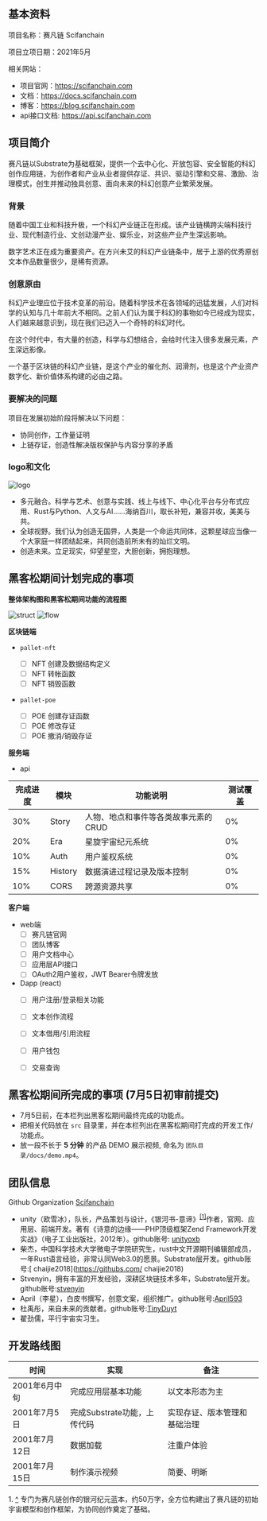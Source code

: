 ## 基本资料

项目名称：赛凡链 Scifanchain

项目立项日期：2021年5月

相关网站：

- 项目官网：https://scifanchain.com
- 文档：https://docs.scifanchain.com
- 博客：https://blog.scifanchain.com
- api接口文档: https://api.scifanchain.com


## 项目简介

赛凡链以Substrate为基础框架，提供一个去中心化、开放包容、安全智能的科幻创作应用链，为创作者和产业从业者提供存证、共识、驱动引擎和交易、激励、治理模式，创生并推动独具创意、面向未来的科幻创意产业繁荣发展。

### 背景 

随着中国工业和科技升极，一个科幻产业链正在形成。该产业链横跨尖端科技行业、现代制造行业、文创动漫产业、娱乐业，对这些产业产生深远影响。

数字艺术正在成为重要资产。在方兴未艾的科幻产业链条中，居于上游的优秀原创文本作品数量很少，是稀有资源。

### 创意原由

科幻产业理应位于技术变革的前沿。随着科学技术在各领域的迅猛发展，人们对科学的认知与几十年前大不相同。之前人们认为属于科幻的事物如今已经成为现实，人们越来越意识到，现在我们已迈入一个奇特的科幻时代。

在这个时代中，有大量的创造，科学与幻想结合，会给时代注入很多发展元素，产生深远影像。

一个基于区块链的科幻产业链，是这个产业的催化剂、润滑剂，也是这个产业资产数字化、新价值体系构建的必由之路。

### 要解决的问题

项目在发展初始阶段将解决以下问题：

- 协同创作，工作量证明
- 上链存证，创造性解决版权保护与内容分享的矛盾

### logo和文化

<img src="https://github.com/scifanchain/hackathon-2021-summer/blob/main/teams/03-Scifanchain/docs/logo_two.png" alt="logo"/>

- 多元融合。科学与艺术、创意与实践、线上与线下、中心化平台与分布式应用、Rust与Python、人文与AI……海纳百川，取长补短，兼容并收，美美与共。
- 全球视野。我们认为创造无国界，人类是一个命运共同体，这颗星球应当像一个大家庭一样团结起来，共同创造前所未有的灿烂文明。
- 创造未来。立足现实，仰望星空，大胆创新，拥抱理想。

## 黑客松期间计划完成的事项

**整体架构图和黑客松期间功能的流程图**

<img src="https://github.com/scifanchain/hackathon-2021-summer/blob/main/teams/03-Scifanchain/docs/sfc_struct.png" alt="struct"/>
<img src="https://github.com/scifanchain/hackathon-2021-summer/blob/main/teams/03-Scifanchain/docs/sfc_flow.png" alt="flow"/>

**区块链端**

- `pallet-nft`

  - [ ] NFT 创建及数据结构定义
  - [ ] NFT 转帐函数
  - [ ] NFT 销毁函数

- `pallet-poe`

  - [ ] POE 创建存证函数
  - [ ] POE 修改存证
  - [ ] POE 撤消/销毁存证

**服务端**

- api

| 完成进度 | 模块 | 功能说明 | 测试覆盖 
| --- | --- | --- | ---
| 30% | Story | 人物、地点和事件等各类故事元素的CRUD | 0%
| 20% | Era | 星旋宇宙纪元系统 | 0%
| 10% | Auth | 用户鉴权系统 | 0%
| 15% | History | 数据演进过程记录及版本控制 | 0%
| 10% | CORS | 跨源资源共享 | 0%

**客户端**

- web端
  - [ ] 赛凡链官网
  - [ ] 团队博客
  - [ ] 用户文档中心 
  - [ ] 应用层API接口
  - [ ] OAuth2用户鉴权，JWT Bearer令牌发放

- Dapp (react)
  - [ ] 用户注册/登录相关功能
  - [ ] 文本创作流程
  - [ ] 文本借用/引用流程
  - [ ] 用户钱包
  - [ ] 交易查询


## 黑客松期间所完成的事项 (7月5日初审前提交)

- 7月5日前，在本栏列出黑客松期间最终完成的功能点。
- 把相关代码放在 `src` 目录里，并在本栏列出在黑客松期间打完成的开发工作/功能点。
- 放一段不长于 **5 分钟** 的产品 DEMO 展示视频, 命名为 `团队目录/docs/demo.mp4`。

## 团队信息

Github Organization [Scifanchain](https://github.com/scifanchain) 

- unity（欧雪冰），队长，产品策划与设计，《银河书-意谛》<sup id="a1">[[1]](#f1)</sup>作者，官网、应用层、前端开发。著有《诗意的边缘——PHP顶级框架Zend Framework开发实战》（电子工业出版社，2012年）。github账号: [unityoxb](https://githubs.com/unityoxb)
- 柴杰，中国科学技术大学微电子学院研究生，rust中文开源期刊编辑部成员，一年Rust语言经验，非常认同Web3.0的愿景。Substrate层开发。github账号:[
chaijie2018](https://githubs.com/
chaijie2018)
- Stvenyin，拥有丰富的开发经验，深耕区块链技术多年，Substrate层开发。github账号:[stvenyin](https://githubs.com/stvenyin)
- April（李星），白皮书撰写，创意文案，组织推广。github账号:[April593](https://githubs.com/April593)
- 杜禹彤，来自未来的贡献者。github账号:[TinyDuyt](https://githubs.com/TinyDuyt)
- 翟劲儒，平行宇宙实习生。

## 开发路线图

| 时间 | 实现 | 备注
| ---| --- | --- |
| 2001年6月中旬 | 完成应用层基本功能 | 以文本形态为主 |
| 2001年7月5日 | 完成Substrate功能，上传代码 | 实现存证、版本管理和基础治理 |
| 2001年7月12日 | 数据加载 | 注重户体验 |
| 2001年7月15日 | 制作演示视频 | 简要、明晰 |

<span id="f1">1. [^](#a1)</span> 专门为赛凡链创作的银河纪元蓝本，约50万字，全方位构建出了赛凡链的初始宇宙模型和创作框架，为协同创作奠定了基础。
